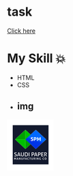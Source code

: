 # task
[Click here](https://doaatalat.github.io/task/)
# My Skill 💥
- HTML
- CSS
- ## img
![](img/img1.webp)
